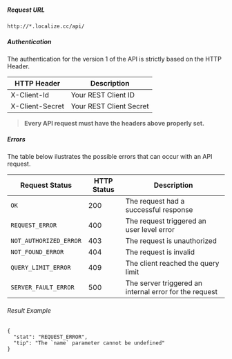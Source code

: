 
##### Request URL

`http://*.localize.cc/api/`

##### Authentication

The authentication for the version 1 of the API is strictly based on the HTTP Header.

HTTP Header | Description
----------- | ----------------
X-Client-Id | Your REST Client ID
X-Client-Secret | Your REST Client Secret

> **Every API request must have the headers above properly set.**

##### Errors

The table below ilustrates the possible errors that can occur with an API request.

Request Status | HTTP Status | Description
-------------- | ----------- | ------------
`OK`             | 200         | The request had a successful response
`REQUEST_ERROR` | 400 | The request triggered an user level error
`NOT_AUTHORIZED_ERROR` | 403 | The request is unauthorized
`NOT_FOUND_ERROR` | 404 | The request is invalid
`QUERY_LIMIT_ERROR` | 409 | The client reached the query limit
`SERVER_FAULT_ERROR` | 500 | The server triggered an internal error for the request


###### Result Example
 
    {
      "stat": "REQUEST_ERROR",
      "tip": "The `name` parameter cannot be undefined"
    }
